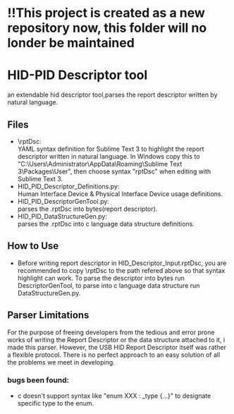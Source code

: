 # !!This project is created as a new repository now, this folder will no londer be maintained
# HID-PID Descriptor tool
an extendable hid descriptor tool,parses the report descriptor written by natural language.  

## Files  
- \rptDsc:  
YAML syntax definition for Sublime Text 3 to highlight the report descriptor written in natural language. In Windows copy this to "C:\Users\Administrator\AppData\Roaming\Sublime Text 3\Packages\User", then choose syntax "rptDsc" when editing with Sublime Text 3.  
- HID\_PID\_Descriptor\_Definitions.py:  
Human Interface Device & Physical Interface Device usage definitions.  
- HID\_PID\_DescriptorGenTool.py:  
parses the .rptDsc into bytes(report descriptor).  
- HID\_PID\_DataStructureGen.py:  
parses the .rptDsc into c language data structure definitions.  
  
## How to Use  
- Before writing report descriptor in HID\_Descriptor\_Input.rptDsc, you are recommended to copy \rptDsc to the path refered above so that syntax highlight can work. To parse the descriptor into bytes run DescriptorGenTool, to parse into c language data structure run DataStructureGen.py.   
  
## Parser Limitations  
For the purpose of freeing developers from the tedious and error prone works of writing the Report Descriptor or the data structure attached to it, i made this parser. However, the USB HID Report Descriptor itself was rather a flexible protocol. There is no perfect approach to an easy solution of all the problems we meet in developing.    
### bugs been found:  
- c doesn't support syntax like "enum XXX : _type {...}" to designate specific type to the enum.